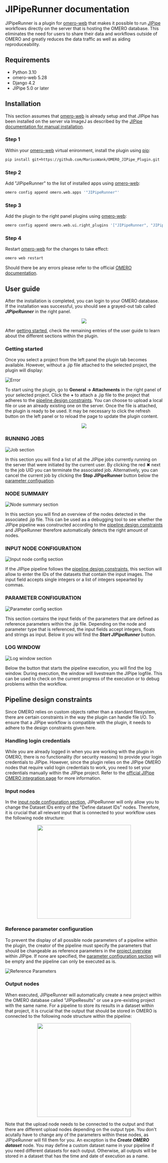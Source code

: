 
# JIPipeRunner documentation

JIPipeRunner is a plugin for [omero-web](https://github.com/ome/omero-web) that makes it possible to run [JIPipe](https://jipipe.hki-jena.de/) workflows directly on the server that is hosting the OMERO database. This eliminates the need for users to share their data and workflows outside of OMERO and greatly reduces the data traffic as well as aiding reproduceability.

## Requirements

- Python 3.10
- omero-web 5.28
- Django 4.2
- JIPipe 5.0 or later

## Installation

This section assumes that [omero-web](https://github.com/ome/omero-web) is already setup and that JIPipe has been installed on the server via ImageJ as described by the [JIPipe documentation for manual installation](https://jipipe.hki-jena.de/documentation/manual-installation.html).

### Step 1

Within your [omero-web](https://github.com/ome/omero-web) virtual enironment, install the plugin using [pip](https://pip.pypa.io/en/stable/):
```bash
pip install git+https://github.com/MariusWank/OMERO_JIPipe_Plugin.git
```

### Step 2

Add "JIPipeRunner" to the list of installed apps using [omero-web](https://github.com/ome/omero-web):
```bash
omero config append omero.web.apps '"JIPipeRunner"'
```

### Step 3

Add the plugin to the right panel plugins using [omero-web](https://github.com/ome/omero-web):
```bash
omero config append omero.web.ui.right_plugins '["JIPipeRunner", "JIPipeRunner/right_plugin_example.js.html", "jipipe_form_container"]
```

### Step 4

Restart [omero-web](https://github.com/ome/omero-web) for the changes to take effect:
```bash
omero web restart
```
Should there be any errors please refer to the official [OMERO documentation](https://docs.openmicroscopy.org/omero/5.6.3/developers/Web/WebclientPlugin.html).

## User guide

After the installation is completed, you can login to your OMERO database. If the installation was successful, you should see a grayed-out tab called ***JIPipeRunner*** in the right panel. 

<p align="center">
  <img src="./assets/images/TabPanel.png"/>
</p>

After [getting started](#getting-started), check the remaining entries of the user guide to learn about the different sections within the plugin.

### Getting started

Once you select a project from the left panel the plugin tab becomes available. However, without a .jip file attached to the selected project, the plugin will display:

![Error](./assets/images/NoJIP_Error.png)

To start using the plugin, go to <b>General → Attachments</b> in the right panel of your selected project. Click the <b>+</b> to attach a .jip file to the project that adheres to the <a href="#pipeline-design-constraints">pipeline design constraints</a>. You can choose to upload a local file or use an already existing one on the server. Once the file is attached, the plugin is ready to be used. It may be necessary to click the refresh button on the left panel or to reload the page to update the plugin content.

<p align="center">
  <img src="./assets/images/Attach_JIP_File.png"/>
</p>


### RUNNING JOBS

![Job section](./assets/images/RunningJobsSection.png)

In this section you will find a list of all the JIPipe jobs currently running on the server that were initiated by the current user. By clicking the red ✖ next to the job UID you can terminate the associated job. Alternatively, you can cancel the current job by clicking the **Stop JIPipeRunner** button below the [parameter configuation](#parameter-configuration).



### NODE SUMMARY

![Node summary section](./assets/images/NodeSummarySection.png)

In this section you will find an overview of the nodes detected in the associated .jip file. This can be used as a debugging tool to see whether the JIPipe pipeline was constructed according to the [pipeline design constraints](#pipeline-design-constraints) and JIPipeRunner therefore automatically detects the right amount of nodes.

### INPUT NODE CONFIGURATION

![Input node config section](./assets/images/InputNodeConfigSection.png)

If the JIPipe pipeline follows the [pipeline design constraints](#pipeline-design-constraints), this section will allow to enter the IDs of the datasets that contain the input images. The input field accepts single integers or a list of integers sepearted by commas. 

### PARAMETER CONFIGURATION

![Parameter config section](./assets/images/ParameterConfigSection.png)

This section contains the input fields of the parameters that are defined as reference parameters within the .jip file. Depending on the node and parameter type that is referenced, the input fields accept integers, floats and strings as input. Below it you will find the ***Start JIPipeRunner*** button.

### LOG WINDOW

![Log window section](./assets/images/LogWindowSection.png)

Below the button that starts the pipeline execution, you will find the log window. During execution, the window will livestream the JIPipe logfile. This can be used to check on the current progress of the execution or to debug problems within the workflow. 

## Pipeline design constraints

Since OMERO relies on custom objects rather than a standard filesystem, there are certain constraints in the way the plugin can handle file I/O. To ensure that a JIPipe workflow is compatible with the plugin, it needs to adhere to the design constraints given here.

### Handling login credentials

While you are already logged in when you are working with the plugin in OMERO, there is no functionality (for security reasons) to provide your login credentials to JIPipe. However, since the plugin relies on the JIPipe OMERO nodes that require valid login credentials to work, you need to set your credentials manually within the JIPipe project. Refer to the [official JIPipe OMERO integration page](https://jipipe.hki-jena.de/documentation/omero-integration.html) for more information.

### Input nodes

In the [input node configuration section](#input-node-configuration), JIPipeRunner will only allow you to change the Dataset IDs entry of the "Define dataset IDs" nodes. Therefore, it is crucial that all relevant input that is connected to your workflow uses the following node structure:

<p align="center">
  <img src="./assets/images/InputStructure.png" style="height:300px"/>
</p>


### Reference parameter configuration

To prevent the display of all possible node parameters of a pipeline within the plugin, the creator of the pipeline must specify the parameters that should be changeable as reference parameters in the [project overview](https://jipipe.hki-jena.de/documentation/project-overview.html) within JIPipe. If none are specified, the [parameter configuration section](#parameter-configuration) will be empty and the pipeline can only be executed as is.

![Reference Parameters](./assets/images/ReferenceParameters.png)

### Output nodes

When executed, JIPipeRunner will automatically create a new project within the OMERO database called "JIPipeResults" or use a pre-existing project with the same name. For a pipeline to store its results in a dataset within that project, it is crucial that the output that should be stored in OMERO is connected to the following node structure within the pipeline: 

<p align="center">
  <img src="./assets/images/OutputStructure.png" style="height:300px"/>
</p>

Note that the upload node needs to be connected to the output and that there are different upload nodes depending on the output type. You don't acutally have to change any of the parameters within these nodes, as JIPipeRunner will fill them for you. An exception is the ***Create OMERO dataset*** node. You may define a custom dataset name in your pipeline if you need different datasets for each output. Otherwise, all outputs will be stored in a dataset that has the time and date of execution as a name. 